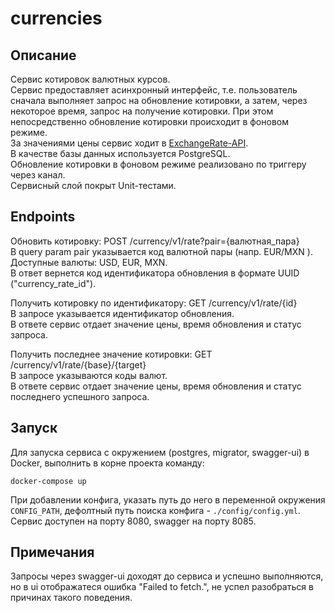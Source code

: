 # currencies

## Описание
Cервис котировок валютных курсов.  
Сервис предоставляет асинхронный интерфейс, т.е. пользователь сначала
выполняет запрос на обновление котировки, а затем, через некоторое время,
запрос на получение котировки. При этом непосредственно обновление
котировки происходит в фоновом режиме.  
За значениями цены сервис ходит в [ExchangeRate-API](https://www.exchangerate-api.com/).  
В качестве базы данных используется PostgreSQL.  
Обновление котировки в фоновом режиме реализовано по триггеру через канал.  
Сервисный слой покрыт Unit-тестами.
    
## Endpoints
Обновить котировку: POST /currency/v1/rate?pair={валютная_пара}  
В query param pair указывается код валютной пары (напр. EUR/MXN ).   
Доступные валюты: USD, EUR, MXN.  
В ответ вернется код идентификатора обновления в формате UUID ("currency_rate_id").

Получить котировку по идентификатору: GET /currency/v1/rate/{id}  
В запросе указывается идентификатор обновления.   
В ответе сервис отдает значение цены, время обновления и статус запроса.  

Получить последнее значение котировки: GET /currency/v1/rate/{base}/{target}  
В запросе указываются коды валют.   
В ответе сервис отдает значение цены, время обновления и статус последнего успешного запроса.
    
## Запуск
Для запуска сервиса с окружением (postgres, migrator, swagger-ui) в Docker, выполнить в корне проекта команду:

    docker-compose up
 
При добавлении конфига, указать путь до него в переменной окружения `CONFIG_PATH`, 
дефолтный путь поиска конфига - `./config/config.yml`.  
Сервис доступен на порту 8080, swagger на порту 8085.
    
    
## Примечания
Запросы через swagger-ui доходят до сервиса и успешно выполняются, но в ui отображатеся ошибка "Failed to fetch.", не успел разобраться в причинах такого поведения.
